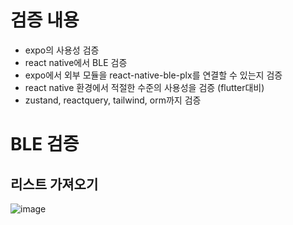 # 검증 내용
* expo의 사용성 검증
* react native에서 BLE 검증
* expo에서 외부 모듈을 react-native-ble-plx를 연결할 수 있는지 검증
* react native 환경에서 적절한 수준의 사용성을 검증 (flutter대비)
* zustand, reactquery, tailwind, orm까지 검증

# BLE 검증

## 리스트 가져오기
![image](https://github.com/gyeongseokKang/rn_ble_example/assets/61446585/6e32f5d9-b2d9-4ac7-8836-6b5b14c0e824)
